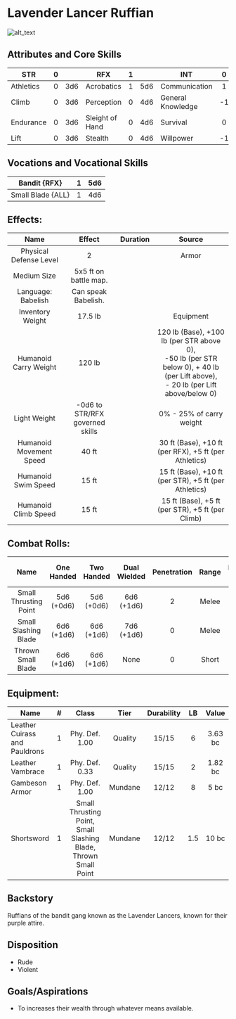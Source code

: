 # Lavender Lancer Ruffian

![alt_text](LavendarLancerRuffian.png)

## Attributes and Core Skills

| STR       | 0 |    | RFX             | 1 |    | INT               | 0 |    |
| --------- | :-: | :-: | --------------- | :-: | :-: | ----------------- | :-: | :-: |
| Athletics | 0 | 3d6 | Acrobatics      | 1 | 5d6 | Communication     | 1 | 4d6 |
| Climb     | 0 | 3d6 | Perception      | 0 | 4d6 | General Knowledge | -1 | 2d6 |
| Endurance | 0 | 3d6 | Sleight of Hand | 0 | 4d6 | Survival          | 0 | 3d6 |
| Lift      | 0 | 3d6 | Stealth         | 0 | 4d6 | Willpower         | -1 | 2d6 |

## Vocations and Vocational Skills

| Bandit {RFX}      | 1 | 5d6 |
| ----------------- | :-: | :-: |
| Small Blade {ALL} | 1 | 4d6 |

## Effects:

|          Name          |             Effect             | Duration |                                                                   Source                                                                   |
| :---------------------: | :-----------------------------: | :------: | :----------------------------------------------------------------------------------------------------------------------------------------: |
| Physical Defense Level |                2                |          |                                                                   Armor                                                                   |
|       Medium Size       |      5x5 ft on battle map.      |          |                                                                                                                                            |
|   Language: Babelish   |       Can speak Babelish.       |          |                                                                                                                                            |
|    Inventory Weight    |             17.5 lb             |          |                                                                 Equipment                                                                 |
|  Humanoid Carry Weight  |             120 lb             |          | 120 lb (Base), +100 lb (per STR above 0),<br />-50 lb (per STR below 0), + 40 lb (per Lift above),<br />- 20 lb (per Lift above/below 0) |
|      Light Weight      | -0d6 to STR/RFX governed skills |          |                                                          0% - 25% of carry weight                                                          |
| Humanoid Movement Speed |              40 ft              |          |                                           30 ft (Base), +10 ft (per RFX), +5 ft (per Athletics)                                           |
|   Humanoid Swim Speed   |              15 ft              |          |                                           15 ft (Base), +10 ft (per STR), +5 ft (per Athletics)                                           |
|  Humanoid Climb Speed  |              15 ft              |          |                                              15 ft (Base), +5 ft (per STR), +5 ft (per Climb)                                              |

## Combat Rolls:

|         Name         | One<br />Handed | Two<br />Handed | Dual<br />Wielded | Penetration | Range | Damage<br />Types | Engageable<br />Opponents | Area Of<br />Effect | Resource<br />Class |
| :-------------------: | :-------------: | :-------------: | :---------------: | :---------: | :---: | :---------------: | :-----------------------: | :-----------------: | :-----------------: |
| Small Thrusting Point | 5d6<br />(+0d6) | 5d6<br />(+0d6) |  6d6<br />(+1d6)  |      2      | Melee |      Pierce      |           Rapid           |        None        |        None        |
| Small Slashing Blade | 6d6<br />(+1d6) | 6d6<br />(+1d6) |  7d6<br />(+1d6)  |      0      | Melee |       Slash       |           Rapid           |        None        |        None        |
|  Thrown Small Blade  | 6d6<br />(+1d6) | 6d6<br />(+1d6) |       None       |      0      | Short |       Slash       |           Quick           |        None        |        None        |

## Equipment:

| Name                          | # |                              Class                              |  Tier  | Durability | LB |  Value  |
| ----------------------------- | :-: | :-------------------------------------------------------------: | :-----: | :--------: | :-: | :-----: |
| Leather Cuirass and Pauldrons | 1 |                         Phy. Def. 1.00                         | Quality |   15/15   |  6  | 3.63 bc |
| Leather Vambrace              | 1 |                         Phy. Def. 0.33                         | Quality |   15/15   |  2  | 1.82 bc |
| Gambeson Armor                | 1 |                         Phy. Def. 1.00                         | Mundane |   12/12   |  8  |  5 bc  |
| Shortsword                    | 1 | Small Thrusting Point, Small Slashing Blade, Thrown Small Point | Mundane |   12/12   | 1.5 |  10 bc  |

## Backstory

Ruffians of the bandit gang known as the Lavender Lancers, known for their purple attire.

## Disposition

- Rude
- Violent

## Goals/Aspirations

- To increases their wealth through whatever means available.
